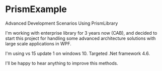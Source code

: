 # PrismExample
Advanced Development Scenarios Using PrismLibrary

I'm working with enterprise library for 3 years now (CAB), and decided to start this project
for handling some advanced architecture solutions with large scale applications in WPF.

I'm using vs 15 update 1 on windows 10.
Targeted .Net framework 4.6.

I'll be happy to hear anything to improve this methods.
